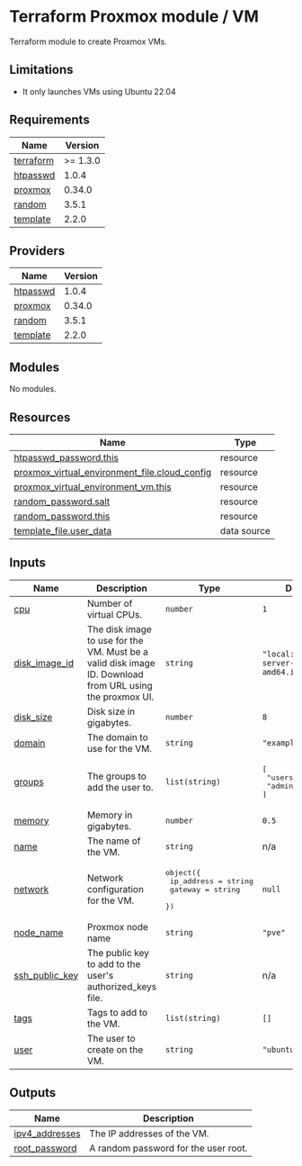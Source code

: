 # Terraform Proxmox module / VM

Terraform module to create Proxmox VMs.

## Limitations

- It only launches VMs using Ubuntu 22.04

<!-- markdownlint-disable MD033 -->
<!-- BEGIN_TF_DOCS -->
## Requirements

| Name | Version |
|------|---------|
| <a name="requirement_terraform"></a> [terraform](#requirement\_terraform) | >= 1.3.0 |
| <a name="requirement_htpasswd"></a> [htpasswd](#requirement\_htpasswd) | 1.0.4 |
| <a name="requirement_proxmox"></a> [proxmox](#requirement\_proxmox) | 0.34.0 |
| <a name="requirement_random"></a> [random](#requirement\_random) | 3.5.1 |
| <a name="requirement_template"></a> [template](#requirement\_template) | 2.2.0 |

## Providers

| Name | Version |
|------|---------|
| <a name="provider_htpasswd"></a> [htpasswd](#provider\_htpasswd) | 1.0.4 |
| <a name="provider_proxmox"></a> [proxmox](#provider\_proxmox) | 0.34.0 |
| <a name="provider_random"></a> [random](#provider\_random) | 3.5.1 |
| <a name="provider_template"></a> [template](#provider\_template) | 2.2.0 |

## Modules

No modules.

## Resources

| Name | Type |
|------|------|
| [htpasswd_password.this](https://registry.terraform.io/providers/loafoe/htpasswd/1.0.4/docs/resources/password) | resource |
| [proxmox_virtual_environment_file.cloud_config](https://registry.terraform.io/providers/bpg/proxmox/0.34.0/docs/resources/virtual_environment_file) | resource |
| [proxmox_virtual_environment_vm.this](https://registry.terraform.io/providers/bpg/proxmox/0.34.0/docs/resources/virtual_environment_vm) | resource |
| [random_password.salt](https://registry.terraform.io/providers/hashicorp/random/3.5.1/docs/resources/password) | resource |
| [random_password.this](https://registry.terraform.io/providers/hashicorp/random/3.5.1/docs/resources/password) | resource |
| [template_file.user_data](https://registry.terraform.io/providers/hashicorp/template/2.2.0/docs/data-sources/file) | data source |

## Inputs

| Name | Description | Type | Default | Required |
|------|-------------|------|---------|:--------:|
| <a name="input_cpu"></a> [cpu](#input\_cpu) | Number of virtual CPUs. | `number` | `1` | no |
| <a name="input_disk_image_id"></a> [disk\_image\_id](#input\_disk\_image\_id) | The disk image to use for the VM. Must be a valid disk image ID. Download from URL using the proxmox UI. | `string` | `"local:iso/jammy-server-cloudimg-amd64.img"` | no |
| <a name="input_disk_size"></a> [disk\_size](#input\_disk\_size) | Disk size in gigabytes. | `number` | `8` | no |
| <a name="input_domain"></a> [domain](#input\_domain) | The domain to use for the VM. | `string` | `"example.com"` | no |
| <a name="input_groups"></a> [groups](#input\_groups) | The groups to add the user to. | `list(string)` | <pre>[<br>  "users",<br>  "admin"<br>]</pre> | no |
| <a name="input_memory"></a> [memory](#input\_memory) | Memory in gigabytes. | `number` | `0.5` | no |
| <a name="input_name"></a> [name](#input\_name) | The name of the VM. | `string` | n/a | yes |
| <a name="input_network"></a> [network](#input\_network) | Network configuration for the VM. | <pre>object({<br>    ip_address = string<br>    gateway    = string<br>  })</pre> | `null` | no |
| <a name="input_node_name"></a> [node\_name](#input\_node\_name) | Proxmox node name | `string` | `"pve"` | no |
| <a name="input_ssh_public_key"></a> [ssh\_public\_key](#input\_ssh\_public\_key) | The public key to add to the user's authorized\_keys file. | `string` | n/a | yes |
| <a name="input_tags"></a> [tags](#input\_tags) | Tags to add to the VM. | `list(string)` | `[]` | no |
| <a name="input_user"></a> [user](#input\_user) | The user to create on the VM. | `string` | `"ubuntu"` | no |

## Outputs

| Name | Description |
|------|-------------|
| <a name="output_ipv4_addresses"></a> [ipv4\_addresses](#output\_ipv4\_addresses) | The IP addresses of the VM. |
| <a name="output_root_password"></a> [root\_password](#output\_root\_password) | A random password for the user root. |
<!-- END_TF_DOCS -->
<!-- markdownlint-enable MD033 -->
